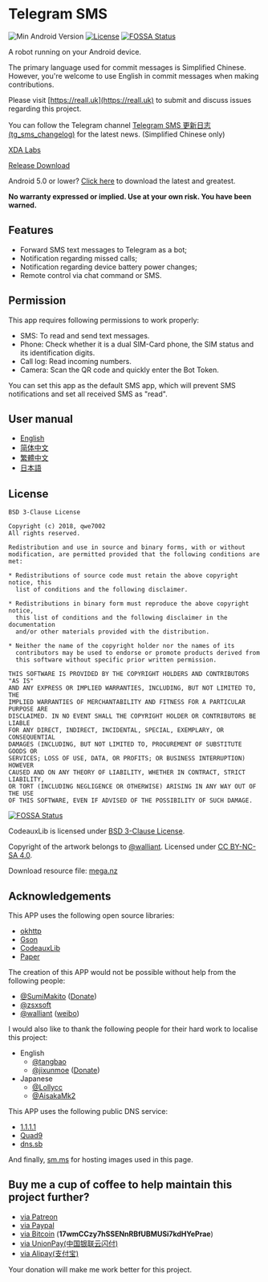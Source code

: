 # Telegram SMS

![Min Android Version](https://img.shields.io/badge/Min%20Android%20Version-5.1-orange.svg)
[![License](https://img.shields.io/badge/License-BSD%203--Clause-blue.svg)](https://github.com/telegram-sms/telegram-sms/blob/master/LICENSE)
[![FOSSA Status](https://app.fossa.io/api/projects/git%2Bgithub.com%2Fqwe7002%2Ftelegram-sms.svg?type=shield)](https://app.fossa.io/projects/git%2Bgithub.com%2Fqwe7002%2Ftelegram-sms?ref=badge_shield)

A robot running on your Android device.

The primary language used for commit messages is Simplified Chinese. However, you're welcome to use English in commit messages when making contributions.

Please visit [https://reall.uk](https://reall.uk) to submit and discuss issues regarding this project.

You can follow the Telegram channel [Telegram SMS 更新日志 (tg_sms_changelog)](https://t.me/tg_sms_changelog) for the latest news. (Simplified Chinese only)

[XDA Labs](https://labs.xda-developers.com/store/app/com.qwe7002.telegram_sms)

[Release Download](https://github.com/telegram-sms/telegram-sms/releases)

Android 5.0 or lower? [Click here](https://github.com/telegram-sms/telegram-sms-compat) to download the latest and greatest.

**No warranty expressed or implied. Use at your own risk. You have been warned.**

## Features

- Forward SMS text messages to Telegram as a bot;
- Notification regarding missed calls;
- Notification regarding device battery power changes;
- Remote control via chat command or SMS.

## Permission

This app requires following permissions to work properly:

- SMS: To read and send text messages.
- Phone: Check whether it is a dual SIM-Card phone, the SIM status and its identification digits.
- Call log: Read incoming numbers.
- Camera: Scan the QR code and quickly enter the Bot Token.

You can set this app as the default SMS app, which will prevent SMS notifications and set all received SMS as "read".

## User manual

- [English](https://get-telegram-sms.reall.uk/wiki/User_manual)
- [简体中文](https://get-telegram-sms.reall.uk/wiki/用户手册)
- [繁體中文](https://get-telegram-sms.reall.uk/wiki/用戶手冊)
- [日本語](https://get-telegram-sms.reall.uk/wiki/マニュアル)

## License

```
BSD 3-Clause License

Copyright (c) 2018, qwe7002
All rights reserved.

Redistribution and use in source and binary forms, with or without
modification, are permitted provided that the following conditions are met:

* Redistributions of source code must retain the above copyright notice, this
  list of conditions and the following disclaimer.

* Redistributions in binary form must reproduce the above copyright notice,
  this list of conditions and the following disclaimer in the documentation
  and/or other materials provided with the distribution.

* Neither the name of the copyright holder nor the names of its
  contributors may be used to endorse or promote products derived from
  this software without specific prior written permission.

THIS SOFTWARE IS PROVIDED BY THE COPYRIGHT HOLDERS AND CONTRIBUTORS "AS IS"
AND ANY EXPRESS OR IMPLIED WARRANTIES, INCLUDING, BUT NOT LIMITED TO, THE
IMPLIED WARRANTIES OF MERCHANTABILITY AND FITNESS FOR A PARTICULAR PURPOSE ARE
DISCLAIMED. IN NO EVENT SHALL THE COPYRIGHT HOLDER OR CONTRIBUTORS BE LIABLE
FOR ANY DIRECT, INDIRECT, INCIDENTAL, SPECIAL, EXEMPLARY, OR CONSEQUENTIAL
DAMAGES (INCLUDING, BUT NOT LIMITED TO, PROCUREMENT OF SUBSTITUTE GOODS OR
SERVICES; LOSS OF USE, DATA, OR PROFITS; OR BUSINESS INTERRUPTION) HOWEVER
CAUSED AND ON ANY THEORY OF LIABILITY, WHETHER IN CONTRACT, STRICT LIABILITY,
OR TORT (INCLUDING NEGLIGENCE OR OTHERWISE) ARISING IN ANY WAY OUT OF THE USE
OF THIS SOFTWARE, EVEN IF ADVISED OF THE POSSIBILITY OF SUCH DAMAGE.
```

[![FOSSA Status](https://app.fossa.io/api/projects/git%2Bgithub.com%2Fqwe7002%2Ftelegram-sms.svg?type=large)](https://app.fossa.io/projects/git%2Bgithub.com%2Fqwe7002%2Ftelegram-sms?ref=badge_large)

CodeauxLib is licensed under [BSD 3-Clause License](https://github.com/telegram-sms/telegram-sms/blob/master/codeauxlib-license/LICENSE).

Copyright of the artwork belongs to [@walliant](https://www.pixiv.net/member.php?id=5600144). Licensed under [CC BY-NC-SA 4.0](https://creativecommons.org/licenses/by-nc-sa/4.0/).

Download resource file: [mega.nz](https://mega.nz/#F!TmwQSYjD!XN-uVfciajwy3okjIdpCAQ)

## Acknowledgements

This APP uses the following open source libraries:

- [okhttp](https://github.com/square/okhttp)
- [Gson](https://github.com/google/gson)
- [CodeauxLib](https://gist.github.com/SumiMakito/59992fd15a865c3b9709b8e2c3bc9cf1)
- [Paper](https://github.com/pilgr/Paper)

The creation of this APP would not be possible without help from the following people:

- [@SumiMakito](https://github.com/SumiMakito) ([Donate](https://paypal.me/makito))
- [@zsxsoft](https://github.com/zsxsoft)
- [@walliant](https://www.pixiv.net/member.php?id=5600144) ([weibo](https://www.weibo.com/p/1005053186671274))

I would also like to thank the following people for their hard work to localise this project:

- English
  - [@tangbao](https://github.com/tangbao)
  - [@jixunmoe](https://github.com/jixunmoe) ([Donate](https://paypal.me/jixun))
- Japanese
  - [@Lollycc](https://github.com/lollycc)
  - [@AisakaMk2](https://github.com/AisakaMk2)

This APP uses the following public DNS service:

- [1.1.1.1](https://1.1.1.1/)
- [Quad9](https://www.quad9.net/)
- [dns.sb](https://dns.sb/)

And finally, [sm.ms](https://sm.ms) for hosting images used in this page.

## Buy me a cup of coffee to help maintain this project further?

- [via Patreon](https://www.patreon.com/user?u=16899295)
- [via Paypal](https://paypal.me/nicoranshi)
- [via Bitcoin](bitcoin:17wmCCzy7hSSENnRBfUBMUSi7kdHYePrae) (**17wmCCzy7hSSENnRBfUBMUSi7kdHYePrae**)
- [via UnionPay(中国银联云闪付)](https://get-telegram-sms.reall.uk/donate/unionpay)
- [via Alipay(支付宝)](https://get-telegram-sms.reall.uk/donate/alipay)

Your donation will make me work better for this project.
